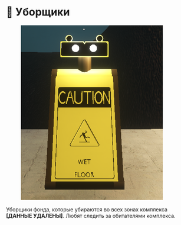 # 🚾 Уборщики

<figure><img src="../.gitbook/assets/image (14).png" alt=""><figcaption></figcaption></figure>

Уборщики фонда, которые убираются во всех зонах комплекса **\[ДАННЫЕ УДАЛЕНЫ]**. Любят следить за обитателями комплекса.
